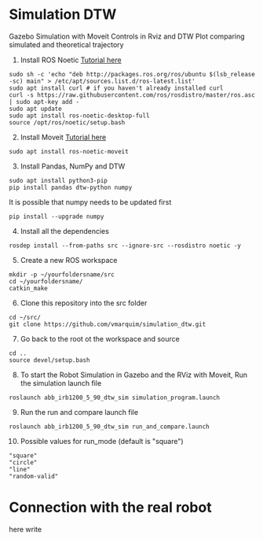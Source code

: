 # Simulation DTW
Gazebo Simulation with Moveit Controls in Rviz and DTW Plot comparing simulated and theoretical trajectory

1. Install ROS Noetic [Tutorial here](https://wiki.ros.org/noetic/Installation/Ubuntu)
```
sudo sh -c 'echo "deb http://packages.ros.org/ros/ubuntu $(lsb_release -sc) main" > /etc/apt/sources.list.d/ros-latest.list'
sudo apt install curl # if you haven't already installed curl
curl -s https://raw.githubusercontent.com/ros/rosdistro/master/ros.asc | sudo apt-key add -
sudo apt update
sudo apt install ros-noetic-desktop-full
source /opt/ros/noetic/setup.bash
```

2. Install Moveit [Tutorial here](https://moveit.ros.org/install/)
```
sudo apt install ros-noetic-moveit
```

3. Install Pandas, NumPy and DTW
```
sudo apt install python3-pip
pip install pandas dtw-python numpy
```
It is possible that numpy needs to be updated first
```
pip install --upgrade numpy
```

4. Install all the dependencies 
```
rosdep install --from-paths src --ignore-src --rosdistro noetic -y
```

5. Create a new ROS workspace
```
mkdir -p ~/yourfoldersname/src
cd ~/yourfoldersname/
catkin_make
```

6. Clone this repository into the src folder
```
cd ~/src/
git clone https://github.com/vmarquim/simulation_dtw.git
```

7. Go back to the root ot the workspace and source
```
cd ..
source devel/setup.bash
```

8. To start the Robot Simulation in Gazebo and the RViz with Moveit, Run the simulation launch file
```
roslaunch abb_irb1200_5_90_dtw_sim simulation_program.launch
```

9. Run the run and compare launch file
```
roslaunch abb_irb1200_5_90_dtw_sim run_and_compare.launch
```

10. Possible values for run_mode (default is "square")
```
"square"
"circle"
"line"
"random-valid"
```

# Connection with the real robot

here write
